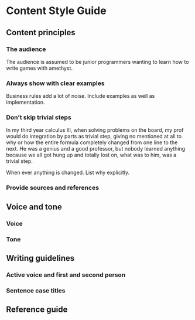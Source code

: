 # Content Style Guide

## Content principles

### The audience

The audience is assumed to be junior programmers wanting to learn how to write games with amethyst.

### Always show with clear examples

Business rules add a lot of noise. Include examples as well as implementation.

### Don't skip trivial steps

In my third year calculus III, when solving problems on the board, my prof would do integration by parts as trivial step, giving no mentioned at all to why or how the entire formula completely changed from one line to the next.  He was a genius and a good professor, but nobody learned anything because we all got hung up and totally lost on, what was to him, was a trivial step.

When ever anything is changed.  List why explicitly.

### Provide sources and references



## Voice and tone

### Voice

### Tone

## Writing guidelines

### Active voice and first and second person

### Sentence case titles

## Reference guide